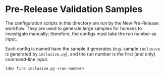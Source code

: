 # Pre-Release Validation Samples

The configuration scripts in this directory are run by the New Pre-Release workflow.
They are used to generate large samples for humans to investigate manually; therefore,
the configs must take the run number as input.

Each config is named have the sample it generates (e.g. sample `inclusive` is generated by `inclusive.py`),
and the run number is the first (and only) command-line input.

```
ldmx fire inclusive.py <run-number>
```
